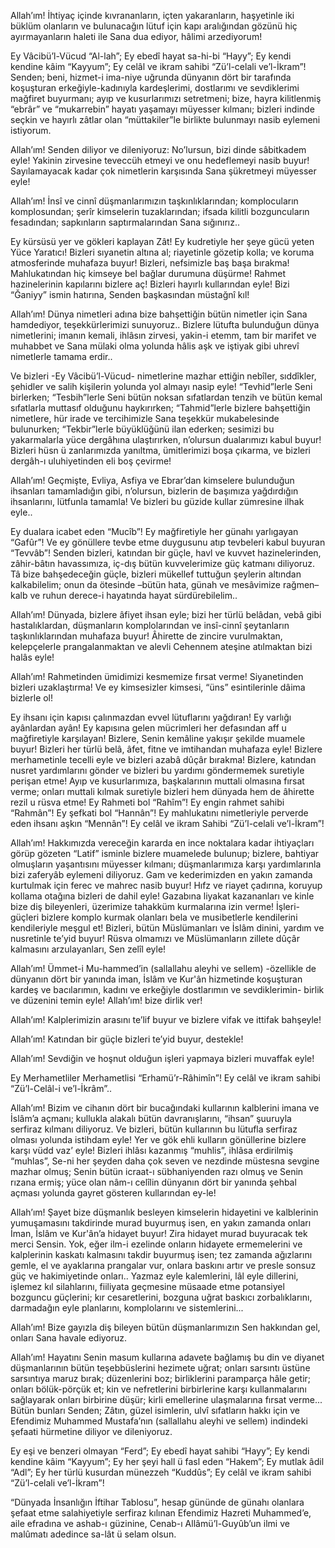 Allah’ım! İhtiyaç içinde kıvrananların, içten yakaranların, haşyetinle iki büklüm olanların ve bulunacağın lütuf için kapı aralığından gözünü hiç ayırmayanların haleti ile Sana dua ediyor, hâlimi arzediyorum!

   Ey Vâcibü’l-Vücud “Al-lah”; Ey ebedî hayat sa-hi-bi “Hayy”; Ey kendi kendine kâim “Kayyum”; Ey celâl ve ikram sahibi “Zü’l-celali ve’l-İkram”! Senden; beni, hizmet-i ima-niye uğrunda dünyanın dört bir tarafında koşuşturan erkeğiyle-kadınıyla kardeşlerimi, dostlarımı ve sevdiklerimi mağfiret buyurmanı; ayıp ve kusurlarımızı setretmeni; bize, hayra kilitlenmiş “ebrâr” ve “mukarrebin” hayatı yaşamayı müyesser kılmanı; bizleri indinde seçkin ve hayırlı zâtlar olan “müttakiler”le birlikte bulunmayı nasib eylemeni istiyorum.

   Allah’ım! Senden diliyor ve dileniyoruz: No’lursun, bizi dinde sâbitkadem eyle! Yakinin zirvesine teveccüh etmeyi ve onu hedeflemeyi nasib buyur! Sayılamayacak kadar çok nimetlerin karşısında Sana şükretmeyi müyesser eyle!

   Allah’ım! İnsî ve cinnî düşmanlarımızın taşkınlıklarından; komplocuların komplosundan; şerîr kimselerin tuzaklarından; ifsada kilitli bozguncuların fesadından; sapkınların saptırmalarından Sana sığınırız..

   Ey kürsüsü yer ve gökleri kaplayan Zât! Ey kudretiyle her şeye gücü yeten Yüce Yaratıcı! Bizleri sıyanetin altına al; riayetinle gözetip kolla; ve koruma atmosferinde muhafaza buyur! Bizleri, nefsimizle baş başa bırakma! Mahlukatından hiç kimseye bel bağlar durumuna düşürme! Rahmet hazinelerinin kapılarını bizlere aç! Bizleri hayırlı kullarından eyle! Bizi “Ğaniyy” ismin hatırına, Senden başkasından müstağnî kıl!

   Allah’ım! Dünya nimetleri adına bize bahşettiğin bütün nimetler için Sana hamdediyor, teşekkürlerimizi sunuyoruz.. Bizlere lütufta bulunduğun dünya nimetlerini; imanın kemali, ihlâsın zirvesi, yakin-i etemm, tam bir marifet ve muhabbet ve Sana mülaki olma yolunda hâlis aşk ve iştiyak gibi uhrevî nimetlerle tamama erdir..

   Ve bizleri -Ey Vâcibü’l-Vücud- nimetlerine mazhar ettiğin nebîler, sıddîkler, şehidler ve salih kişilerin yolunda yol almayı nasip eyle! “Tevhid”lerle Seni birlerken; “Tesbih”lerle Seni bütün noksan sıfatlardan tenzih ve bütün kemal sıfatlarla muttasıf olduğunu haykırırken; “Tahmid”lerle bizlere bahşettiğin nimetlere, hür irade ve tercihimizle Sana teşekkür mukabelesinde bulunurken; “Tekbir”lerle büyüklüğünü ilan ederken; sesimizi bu yakarmalarla yüce dergâhına ulaştırırken, n’olursun dualarımızı kabul buyur! Bizleri hüsn ü zanlarımızda yanıltma, ümitlerimizi boşa çıkarma, ve bizleri dergâh-ı uluhiyetinden eli boş çevirme!

   Allah’ım! Geçmişte, Evliya, Asfiya ve Ebrar’dan kimselere bulunduğun ihsanları tamamladığın gibi, n’olursun, bizlerin de başımıza yağdırdığın ihsanlarını, lütfunla tamamla! Ve bizleri bu güzide kullar zümresine ilhak eyle..

   Ey dualara icabet eden “Mucîb”! Ey mağfiretiyle her günahı yarlıgayan “Gafûr”! Ve ey gönüllere tevbe etme duygusunu atıp tevbeleri kabul buyuran “Tevvâb”! Senden bizleri, katından bir güçle, havl ve kuvvet hazinelerinden, zâhir-bâtın havassımıza, iç-dış bütün kuvvelerimize güç katmanı diliyoruz. Tâ bize bahşedeceğin güçle, bizleri mükellef tuttuğun şeylerin altından kalkabilelim; onun da ötesinde –bütün hata, günah ve mesâvimize rağmen– kalb ve ruhun derece-i hayatında hayat sürdürebilelim..

   Allah’ım! Dünyada, bizlere âfiyet ihsan eyle; bizi her türlü belâdan, vebâ gibi hastalıklardan, düşmanların komplolarından ve insî-cinnî şeytanların taşkınlıklarından muhafaza buyur! Âhirette de zincire vurulmaktan, kelepçelerle prangalanmaktan ve alevli Cehennem ateşine atılmaktan bizi halâs eyle!

   Allah’ım! Rahmetinden ümidimizi kesmemize fırsat verme! Siyanetinden bizleri uzaklaştırma! Ve ey kimsesizler kimsesi, “üns” esintilerinle dâima bizlerle ol!

   Ey ihsanı için kapısı çalınmazdan evvel lütuflarını yağdıran! Ey varlığı ayânlardan ayân! Ey kapısına gelen mücrimleri her defasından aff u mağfiretiyle karşılayan! Bizlere, Senin kemâline yakışır şekilde muamele buyur! Bizleri her türlü belâ, âfet, fitne ve imtihandan muhafaza eyle! Bizlere merhametinle tecelli eyle ve bizleri azabâ dûçâr bırakma! Bizlere, katından nusret yardımlarını gönder ve bizleri bu yardımı göndermemek suretiyle perişan etme! Ayıp ve kusurlarımıza, başkalarının muttali olmasına fırsat verme; onları muttali kılmak suretiyle bizleri hem dünyada hem de âhirette rezil u rüsva etme! Ey Rahmeti bol “Rahîm”! Ey engin rahmet sahibi “Rahmân”! Ey şefkati bol “Hannân”! Ey mahlukatını nimetleriyle perverde eden ihsanı aşkın “Mennân”! Ey celâl ve ikram Sahibi “Zü’l-celali ve’l-İkram”!

   Allah’ım! Hakkımızda vereceğin kararda en ince noktalara kadar ihtiyaçları görüp gözeten “Latif” isminle bizlere muamelede bulunup; bizlere, bahtiyar olmuşların yaşantısını müyesser kılmanı; düşmanlarımıza karşı yardımlarınla bizi zaferyâb eylemeni diliyoruz. Gam ve kederimizden en yakın zamanda kurtulmak için ferec ve mahrec nasib buyur! Hıfz ve riayet çadırına, koruyup kollama otağına bizleri de dahil eyle! Gazabına liyakat kazananları ve kinle bize diş bileyenleri, üzerimize tahakküm kurmalarına izin verme! İşleri-güçleri bizlere komplo kurmak olanları bela ve musibetlerle kendilerini kendileriyle meşgul et! Bizleri, bütün Müslümanları ve İslâm dinini, yardım ve nusretinle te’yid buyur! Rüsva olmamızı ve Müslümanların zillete dûçâr kalmasını arzulayanları, Sen zelîl eyle!

   Allah’ım! Ümmet-i Mu-hammed’in (sallallahu aleyhi ve sellem) -özellikle de dünyanın dört bir yanında iman, İslâm ve Kur'ân hizmetinde koşuşturan kardeş ve bacılarımın, kadını ve erkeğiyle dostlarımın ve sevdiklerimin- birlik ve düzenini temin eyle! Allah’ım! bize dirlik ver!

   Allah’ım! Kalplerimizin arasını te’lif buyur ve bizlere vifak ve ittifak bahşeyle!

   Allah’ım! Katından bir güçle bizleri te’yid buyur, destekle!

   Allah’ım! Sevdiğin ve hoşnut olduğun işleri yapmaya bizleri muvaffak eyle!

   Ey Merhametliler Merhametlisi “Erhamü’r-Râhimîn”! Ey celâl ve ikram sahibi “Zü’l-Celâl-i ve’l-İkrâm”..

   Allah’ım! Bizim ve cihanın dört bir bucağındaki kullarının kalblerini imana ve İslâm’a açmanı; kullukla alakalı bütün davranışlarını, “ihsan” şuuruyla serfiraz kılmanı diliyoruz. Ve bizleri, bütün kullarının bu lütufla serfiraz olması yolunda istihdam eyle! Yer ve gök ehli kulların gönüllerine bizlere karşı vüdd vaz’ eyle! Bizleri ihlâsı kazanmış “muhlis”, ihlâsa erdirilmiş “muhlas”, Se-ni her şeyden daha çok seven ve nezdinde müstesna sevgine mazhar olmuş; Senin bütün icraat-ı sübhaniyenden razı olmuş ve Senin rızana ermiş; yüce olan nâm-ı celîlin dünyanın dört bir yanında şehbal açması yolunda gayret gösteren kullarından ey-le!

   Allah’ım! Şayet bize düşmanlık besleyen kimselerin hidayetini ve kalblerinin yumuşamasını takdirinde murad buyurmuş isen, en yakın zamanda onları İman, İslâm ve Kur'ân’a hidayet buyur! Zira hidayet murad buyuracak tek merci Sensin. Yok, eğer ilm-i ezelinde onların hidayete ermemelerini ve kalplerinin kaskatı kalmasını takdir buyurmuş isen; tez zamanda ağızlarını gemle, el ve ayaklarına prangalar vur, onlara baskını artır ve presle sonsuz güç ve hakimiyetinde onları.. Yazmaz eyle kalemlerini, lâl eyle dillerini, işlemez kıl silahlarını, fiiliyata geçmesine müsaade etme potansiyel bozguncu güçlerini; kır cesaretlerini, bozguna uğrat baskıcı zorbalıklarını, darmadağın eyle planlarını, komplolarını ve sistemlerini...

   Allah’ım! Bize gayızla diş bileyen bütün düşmanlarımızın Sen hakkından gel, onları Sana havale ediyoruz.

   Allah’ım! Hayatını Senin masum kullarına adavete bağlamış bu din ve diyanet düşmanlarının bütün teşebbüslerini hezimete uğrat; onları sarsıntı üstüne sarsıntıya maruz bırak; düzenlerini boz; birliklerini paramparça hâle getir; onları bölük-pörçük et; kin ve nefretlerini birbirlerine karşı kullanmalarını sağlayarak onları birbirine düşür; kirli emellerine ulaşmalarına fırsat verme... Bütün bunları Senden; Zâtın, güzel isimlerin, ulvî sıfatların hakkı için ve Efendimiz Muhammed Mustafa’nın (sallallahu aleyhi ve sellem) indindeki şefaati hürmetine diliyor ve dileniyoruz.

   Ey eşi ve benzeri olmayan “Ferd”; Ey ebedî hayat sahibi “Hayy”; Ey kendi kendine kâim “Kayyum”; Ey her şeyi hall ü fasl eden “Hakem”; Ey mutlak âdil “Adl”; Ey her türlü kusurdan münezzeh “Kuddûs”; Ey celâl ve ikram sahibi “Zü’l-celali ve’l-İkram”!

   “Dünyada İnsanlığın İftihar Tablosu”, hesap gününde de günahı olanlara şefaat etme salahiyetiyle serfiraz kılınan Efendimiz Hazreti Muhammed’e, aile efradına ve ashab-ı güzinine, Cenab-ı Allâmü’l-Guyûb’un ilmi ve malûmatı adedince sa-lât ü selam olsun.

